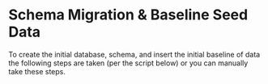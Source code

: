 # Schema Migration & Baseline Seed Data

To create the initial database, schema, and insert the initial baseline of data the following steps are taken (per the script below) or you can manually take these steps.
